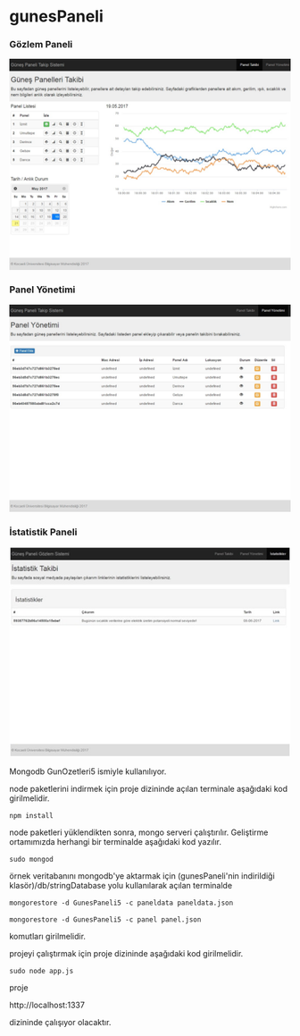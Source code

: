 # gunesPaneli

### Gözlem Paneli

![Gözlem Paneli](https://github.com/dogabaris/gunesPaneli/blob/master/gunluk.jpg)

### Panel Yönetimi

![Panel Yönetimi](https://github.com/dogabaris/gunesPaneli/blob/master/panelyonetimi.jpg)

### İstatistik Paneli

![İstatistik Paneli](https://github.com/dogabaris/gunesPaneli/blob/master/istatistik.jpg)

Mongodb GunOzetleri5 ismiyle kullanılıyor.

node paketlerini indirmek için proje dizininde açılan terminale aşağıdaki kod girilmelidir.

```
npm install
```

node paketleri yüklendikten sonra, mongo serveri çalıştırılır. Geliştirme ortamımızda herhangi bir terminalde aşağıdaki kod yazılır.

```
sudo mongod
```

örnek veritabanını mongodb'ye aktarmak için (gunesPaneli'nin indirildiği klasör)/db/stringDatabase yolu kullanılarak açılan terminalde 

```
mongorestore -d GunesPaneli5 -c paneldata paneldata.json
```
```
mongorestore -d GunesPaneli5 -c panel panel.json
```

komutları girilmelidir.

projeyi çalıştırmak için proje dizininde aşağıdaki kod girilmelidir.

```
sudo node app.js
```

proje 

http://localhost:1337

dizininde çalışıyor olacaktır.
